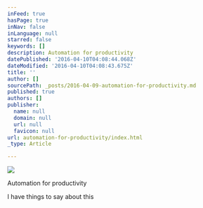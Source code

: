 ```yaml
---
inFeed: true
hasPage: true
inNav: false
inLanguage: null
starred: false
keywords: []
description: Automation for productivity
datePublished: '2016-04-10T04:08:44.068Z'
dateModified: '2016-04-10T04:08:43.675Z'
title: ''
author: []
sourcePath: _posts/2016-04-09-automation-for-productivity.md
published: true
authors: []
publisher:
  name: null
  domain: null
  url: null
  favicon: null
url: automation-for-productivity/index.html
_type: Article

---
```

![](https://the-grid-user-content.s3-us-west-2.amazonaws.com/bb949636-9ad7-4a04-beb5-46fbc09d922e.jpg)

Automation for productivity

I have things to say about this